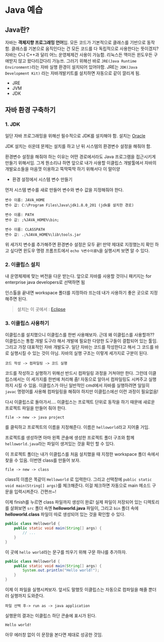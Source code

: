 # Java 예습

## Java란?

자바는 **객체지향 프로그래밍 언어**임. 모든 코드가 기본적으로 클래스를 기반으로 동작함. 클래스를 기본으로 움직인다는 건 모든 코드를 다 독립적으로 사용한다는 뜻이겠지?
자바는 C나 C++과 달리 어느 운영체제건 사용이 가능함. 리눅스든 맥이든 윈도우든 구애받지 않고 왔다리갔다리 가능쓰. 그러기 위해선 바로 `JRE(Java Runtime Environment)`라는 자바 실행 환경이 설치되어 있어야함. JRE는 `JDK(Java Development Kit)` 라는 자바개발키트를 설치하면 자동으로 같이 깔리게 됨.

- JRE
- JVM
- JDK

## 자바 환경 구축하기

### 1. JDK

일단 자바 프로그래밍을 위해선 필수적으로 JDK를 설치해야 함. 설치는 [Oracle](https://oracle.com)

JDK 설치는 쉬운데 문제는 설치를 하고 난 뒤 시스템의 환경변수 설정을 해줘야 함.

환경변수 설정을 해줘야 하는 이유는 어떤 경로에서라도 Java 프로그램을 접근시키게 만들기 위해서임. 그게 뭔소리냐 하면 앞으로 내가 사용할 이클립스 개발툴에서 자바의 개발요소들을 마음껏 이용하고 뚝딱뚝딱 하기 위해서다 이 말이양

- 환경 설정에서 시스템 변수 만들기
 
 먼저 시스템 변수를 새로 만들어 변수와 변수 값을 지정해줘야 한다.
```
변수 이름: JAVA_HOME
변수 값: C:\Program Files\Java\jdk1.8.0_201 (jdk를 설치한 경로)

변수 이름: PATH
변수 값: ;%JAVA_HOME%\bin;

변수 이름: CLASSPATH
변수 값: .;%JAVA_HOME%\lib\tools.jar
```
위 세가지 변수를 추가해주면 환경변수 설정은 모두 끝!
만약 제대로 지정했는지 확인 하고 싶다면 윈도우 명령 프롬프트에서 `echo %변수이름%`을 실행시켜 보면 알 수 있다. 


### 2. 이클립스 설치
내 운영체제에 맞는 버전을 다운 받는다. 앞으로 자바를 사용할 것이니 패키지는 for enterprise java developers로 선택하면 됨

인스톨을 끝내면 workspace 폴더를 지정하라 뜨는데 내가 사용하기 좋은 곳으로 지정해주면 된다.

> 설치는 이 곳에서 :  [Eclipse](https://www.eclipse.org/downloads/) 

### 3. 이클립스 사용하기

이클립스를 설치했으니 이클립스를 한번 사용해보자.
근데 왜 이클립스를 사용할까?? 이클립스는 통합 개발 도구라 해서 개발에 필요한 다양한 도구들이 결합되어 있는 툴임.  그리고 가장 대표적인 자바 개발도구. 일단 자바는 코드를 작성한다고 해서 그 코드를 바로 실행시킬 수 있는 것이 아님. 자바의 실행 구조는 이렇게 세가지로 구분이 된다.

```코드 작성 -> 컴파일링 -> 코드 실행```

코드를 작성하고 실행하기 위해선 반드시 컴파일링 과정을 거쳐야만 한다. 그런데 이클립스에서는 이 세가지를 한번에 처리해 줌! 자동으로 알아서 컴파일링도 시켜주고 실행까지 시킬 수 있음. 이클립스가 아닌 일반적인 cmd에서 자바를 실행하려면 일일히 `javac` 명령어를 사용해 컴파일링을 해줘야 하지만 이클립스에선 이런 과정이 필요없음!

다시 이클립스로 돌아가서.... 이클립스는 프로젝트 단위로 동작을 하기 때문에 새로운 프로젝트 파일을 만들어 줘야 한다.

```
file -> new -> java project
```
를 클릭하고 프로젝트의 이름을 지정해준다. 이름은 `helloworld`라고 지어줄 거임.

프로젝트를 생성하면 아마 왼쪽 콘솔에 생성한 프로젝트 폴더 구조와 함께 `helloworld.java`라는 파일이 생겨있는 것을 확인 할 수 있다. 

이 프로젝트 폴더는 내가 이클립스를 처음 설치했을 때 지정한 workspace 폴더 속에서 찾을 수 있음. 이번엔 class를 만들어 보자.

```
file -> new -> class
```
class의 이름은 똑같이 `Helloworld` 로 입력한다.  그리고 선택창에 `public static void main(String[] args)`를 체크해준다. 이걸 체크하면 자동으로 main 메소드 구문을 입력시켜준다. 간편쓰~! 

이제 finish를 누르면 class 파일까지 생성이 완료! 실제 파일이 저장되어 있는 디렉토리를 살펴보면 `src` 폴더 속엔 **helloworld.java** 파일이, 그리고 `bin` 폴더 속에 **helloworld.class** 파일이 따로 생성되어 있는 것을 확인할 수 있다.

```java
public class Helloworld {
	public static void main(String[] args) {
		// ...
	}
}
```

이 곳에 `hello world`라는 문구를 띄우기 위해 구문 하나를 추가하자.

```java
public class Helloworld {
	public static void main(String[] args) {
		System.out.println("Hello world!");
	}
}
```

이제 이 파일을 실행시켜보자. 앞서도 말했듯 이클립스는 자동으로 컴파일을 해줄 뿐더러 실행까지 도와준다.

```
파일 선택 후-> run as -> java application
```
실행문의 결과는 이클립스 하단 콘솔에 표시가 된다.

```
Hello world!
```

아무 에러창 없이 이 문장을 본다면 제대로 성공한 것임. 